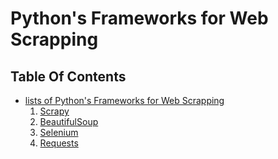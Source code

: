 # Python's Frameworks for Web Scrapping

## Table Of Contents
- [lists of Python's Frameworks for Web Scrapping]()
    1. [Scrapy]()
    2. [BeautifulSoup]() 
    3. [Selenium]() 
    4. [Requests]()